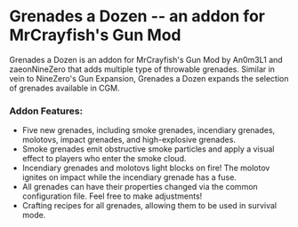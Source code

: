 # Grenades a Dozen -- an addon for MrCrayfish's Gun Mod
Grenades a Dozen is an addon for MrCrayfish's Gun Mod by An0m3L1 and zaeonNineZero that adds multiple type of throwable grenades. Similar in vein to NineZero's Gun Expansion, Grenades a Dozen expands the selection of grenades available in CGM.

### Addon Features:
* Five new grenades, including smoke grenades, incendiary grenades, molotovs, impact grenades, and high-explosive grenades.
* Smoke grenades emit obstructive smoke particles and apply a visual effect to players who enter the smoke cloud.
* Incendiary grenades and molotovs light blocks on fire! The molotov ignites on impact while the incendiary grenade has a fuse.
* All grenades can have their properties changed via the common configuration file. Feel free to make adjustments!
* Crafting recipes for all grenades, allowing them to be used in survival mode.